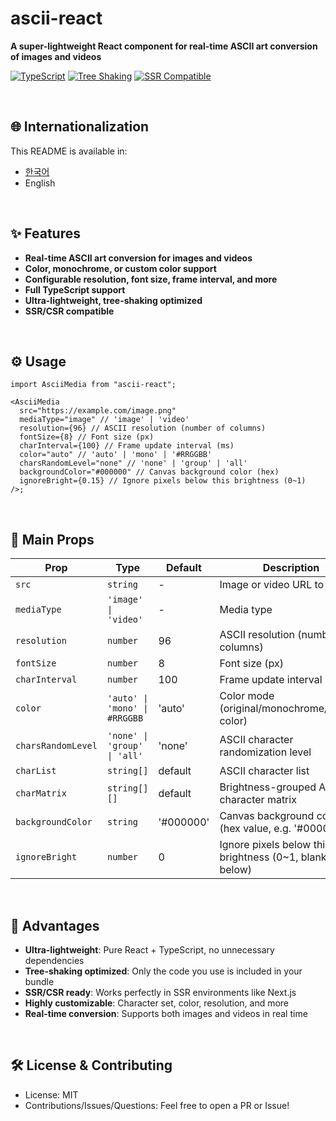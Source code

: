 # ascii-react

**A super-lightweight React component for real-time ASCII art conversion of images and videos**

[![TypeScript](https://img.shields.io/badge/TypeScript-Ready-3178C6?logo=typescript)](https://www.typescriptlang.org/)
[![Tree Shaking](https://img.shields.io/badge/Tree%20Shaking-✅-00C853)](tree-shaking)
[![SSR Compatible](https://img.shields.io/badge/SSR-Compatible-FF6B35)](#ssr-support)

<br />

## 🌐 Internationalization

This README is available in:

- [한국어](./README.ko.md)
- English

<br />

## ✨ Features

- **Real-time ASCII art conversion for images and videos**
- **Color, monochrome, or custom color support**
- **Configurable resolution, font size, frame interval, and more**
- **Full TypeScript support**
- **Ultra-lightweight, tree-shaking optimized**
- **SSR/CSR compatible**

<br />

## ⚙️ Usage

```tsx
import AsciiMedia from "ascii-react";

<AsciiMedia
  src="https://example.com/image.png"
  mediaType="image" // 'image' | 'video'
  resolution={96} // ASCII resolution (number of columns)
  fontSize={8} // Font size (px)
  charInterval={100} // Frame update interval (ms)
  color="auto" // 'auto' | 'mono' | '#RRGGBB'
  charsRandomLevel="none" // 'none' | 'group' | 'all'
  backgroundColor="#000000" // Canvas background color (hex)
  ignoreBright={0.15} // Ignore pixels below this brightness (0~1)
/>;
```

<br />

## 📝 Main Props

| Prop               | Type                          | Default   | Description                                               |
| ------------------ | ----------------------------- | --------- | --------------------------------------------------------- |
| `src`              | `string`                      | -         | Image or video URL to convert                             |
| `mediaType`        | `'image' \| 'video'`          | -         | Media type                                                |
| `resolution`       | `number`                      | 96        | ASCII resolution (number of columns)                      |
| `fontSize`         | `number`                      | 8         | Font size (px)                                            |
| `charInterval`     | `number`                      | 100       | Frame update interval (ms)                                |
| `color`            | `'auto' \| 'mono' \| #RRGGBB` | 'auto'    | Color mode (original/monochrome/custom color)             |
| `charsRandomLevel` | `'none' \| 'group' \| 'all'`  | 'none'    | ASCII character randomization level                       |
| `charList`         | `string[]`                    | default   | ASCII character list                                      |
| `charMatrix`       | `string[][]`                  | default   | Brightness-grouped ASCII character matrix                 |
| `backgroundColor`  | `string`                      | '#000000' | Canvas background color (hex value, e.g. '#000000')       |
| `ignoreBright`     | `number`                      | 0         | Ignore pixels below this brightness (0~1, blank if below) |

<br />

## 🚀 Advantages

- **Ultra-lightweight**: Pure React + TypeScript, no unnecessary dependencies
- **Tree-shaking optimized**: Only the code you use is included in your bundle
- **SSR/CSR ready**: Works perfectly in SSR environments like Next.js
- **Highly customizable**: Character set, color, resolution, and more
- **Real-time conversion**: Supports both images and videos in real time

<br />

## 🛠️ License & Contributing

- License: MIT
- Contributions/Issues/Questions: Feel free to open a PR or Issue!

